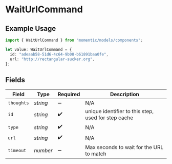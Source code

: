 # WaitUrlCommand

## Example Usage

```typescript
import { WaitUrlCommand } from "momentic/models/components";

let value: WaitUrlCommand = {
  id: "adeaab58-51d6-4c64-9b08-b61891baa0fe",
  url: "http://rectangular-sucker.org",
};
```

## Fields

| Field                                               | Type                                                | Required                                            | Description                                         |
| --------------------------------------------------- | --------------------------------------------------- | --------------------------------------------------- | --------------------------------------------------- |
| `thoughts`                                          | *string*                                            | :heavy_minus_sign:                                  | N/A                                                 |
| `id`                                                | *string*                                            | :heavy_check_mark:                                  | unique identifier to this step, used for step cache |
| `type`                                              | *string*                                            | :heavy_check_mark:                                  | N/A                                                 |
| `url`                                               | *string*                                            | :heavy_check_mark:                                  | N/A                                                 |
| `timeout`                                           | *number*                                            | :heavy_minus_sign:                                  | Max seconds to wait for the URL to match            |